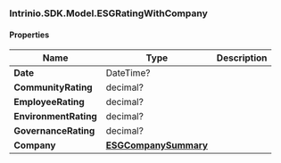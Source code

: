 [//]: # (CLASS:Intrinio.SDK.Model.ESGRatingWithCompany)

[//]: # (KIND:object)

### Intrinio.SDK.Model.ESGRatingWithCompany
#### Properties

[//]: # (START_DEFINITION)

Name | Type | Description
------------ | ------------- | -------------
**Date** | DateTime? |  &nbsp;
**CommunityRating** | decimal? |  &nbsp;
**EmployeeRating** | decimal? |  &nbsp;
**EnvironmentRating** | decimal? |  &nbsp;
**GovernanceRating** | decimal? |  &nbsp;
**Company** | [**ESGCompanySummary**](ESGCompanySummary.md) |  &nbsp;

[//]: # (END_DEFINITION)


[//]: # (CONTAINED_CLASS:Intrinio.SDK.Model.ESGCompanySummary)



